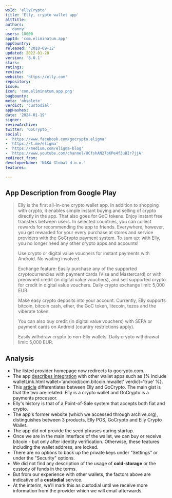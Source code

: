 ```yaml
---
wsId: 'ellyCrypto'
title: 'Elly, crypto wallet app'
altTitle: 
authors:
- 'danny'
users: 10000
appId: 'com.eliminatum.app'
appCountry: 
released: '2018-09-12'
updated: 2022-01-28
version: '8.0.1'
stars: 
ratings: 
reviews: 
website: 'https://elly.com'
repository: 
issue: 
icon: 'com.eliminatum.app.png'
bugbounty: 
meta: 'obsolete'
verdict: 'custodial'
appHashes: 
date: '2024-01-19'
signer: 
reviewArchive: 
twitter: 'GoCrypto_'
social:
- 'https://www.facebook.com/gocrypto.eligma'
- 'https://t.me/eligma'
- 'https://medium.com/eligma-blog'
- 'https://www.youtube.com/channel/UCfshAN27bKPe4f3uBIr7jjA'
redirect_from: 
developerName: 'NAKA Global d.o.o.'
features: 

---
```


## App Description from Google Play

> Elly is the first all-in-one crypto wallet app. In addition to shopping with crypto, it enables simple instant buying and selling of crypto directly in the app. That also goes for GoC tokens. Enjoy instant free transfers between users. In selected countries, you can collect rewards for recommending the app to friends. Everywhere, however, you get rewarded for your every purchase at stores and service providers with the GoCrypto payment system. To sum up: with Elly, you no longer need any other crypto apps and accounts!
>
> Use crypto or digital value vouchers for instant payments with Android. No waiting involved.
>
> Exchange feature: Easily purchase any of the supported cryptocurrencies with payment cards (Visa and Mastercard) or with preowned credit (in digital value vouchers), and sell supported crypto for credit in digital value vouchers. Daily crypto exchange limit: 5,000 EUR.
>
> Make easy crypto deposits into your account. Currently, Elly supports bitcoin, bitcoin cash, ether, the GoC token, litecoin, tezos and the viberate token.
>
> You can also buy credit (in digital value vouchers) with SEPA or payment cards on Android (country restrictions apply).
>
> Easily withdraw crypto to non-Elly wallets. Daily crypto withdrawal limit: 5,000 EUR.

## Analysis

- The listed provider homepage now redirects to gocrypto.com.
- The app [describes integration](https://web.gocrypto.com/hc/en-us/articles/360048704271-Can-GoCrypto-be-joined-by-all-types-of-crypto-wallets-or-are-there-any-limitations-) with other wallet apps such as {% include walletLink.html wallet='android/com.bitcoin.mwallet' verdict='true' %}.
- This [article](https://web.gocrypto.com/hc/en-us/articles/360054976031-What-is-the-difference-between-Elly-and-GoCrypto-) differentiates between Elly and GoCrypto. The main gist is that the two are related: Elly is a crypto wallet and GoCrypto is a payments processor.
- Elly's history is that of a Point-of-Sale system that accepts both fiat and crypto.
- The app's former website (which we accessed through archive.org), distinguishes between 3 products, Elly POS, GoCrypto and Elly Crypto Wallet.
- The app did not provide the seed phrases during startup.
- Once we are in the main interface of the wallet, we can buy or receive bitcoin - but only after identity verification. Otherwise, these features including the wallet address, are locked.
- There are no options to back up the private keys under "Settings" or under the "Security" options.
- We did not find any description of the usage of **cold-storage** or the custody of funds in the terms.
- But from our experience with other wallets, the factors above are indicative of a **custodial** service. 
- At the interim, we'll mark this as custodial until we receive more information from the provider which we will email afterwards.

